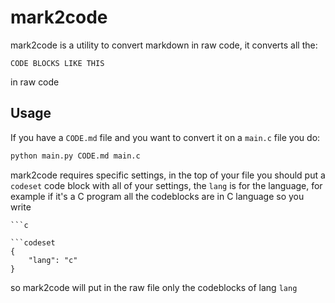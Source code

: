 # mark2code
mark2code is a utility to convert markdown in raw code, it converts all the:
```
CODE BLOCKS LIKE THIS
```
in raw code

## Usage
If you have a `CODE.md` file and you want to convert it on a `main.c` file you do:
```sh
python main.py CODE.md main.c
```
mark2code requires specific settings, in the top of your file you should put a
`codeset` code block with all of your settings, the `lang` is for the language,
for example if it's a C program all the codeblocks are in C language so you
write
```
```c

```
```
```codeset
{
    "lang": "c"
}
```
so mark2code will put in the raw file only the codeblocks of lang `lang`
